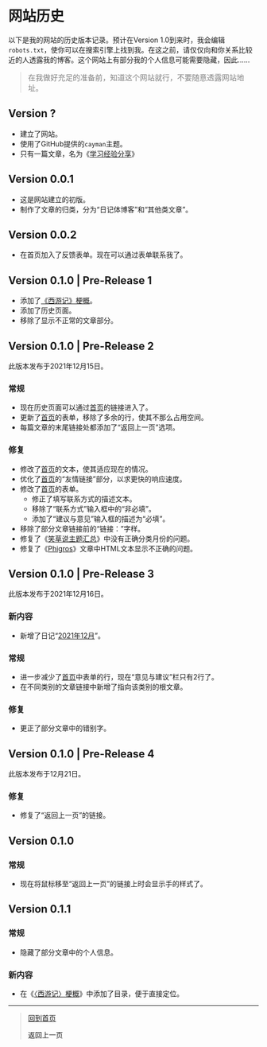 # 网站历史

以下是我的网站的历史版本记录。预计在Version 1.0到来时，我会编辑`robots.txt`，使你可以在搜索引擎上找到我。在这之前，请仅仅向和你关系比较近的人透露我的博客。这个网站上有部分我的个人信息可能需要隐藏，因此……

><p style="color:grey;font-size:15px">在我做好充足的准备前，知道这个网站就行，不要随意透露网站地址。</p>

## Version ?

- 建立了网站。
- 使用了GitHub提供的`cayman`主题。
- 只有一篇文章，名为《[学习经验分享](学习经验分享.md)》

## Version 0.0.1

- 这是网站建立的初版。
- 制作了文章的归类，分为“日记体博客”和“其他类文章”。

## Version 0.0.2

- 在首页加入了反馈表单。现在可以通过表单联系我了。

## Version 0.1.0 | Pre-Release 1

- 添加了[《西游记》梗概](《西游记》梗概.md)。
- 添加了历史页面。
- 移除了显示不正常的文章部分。

## Version 0.1.0 | Pre-Release 2

此版本发布于2021年12月15日。

### 常规

- 现在历史页面可以通过[首页](../README.md)的链接进入了。
- 更新了[首页](../README.md)的表单，移除了多余的行，使其不那么占用空间。
- 每篇文章的末尾链接处都添加了“返回上一页”选项。

### 修复

- 修改了[首页](../README.md)的文本，使其适应现在的情况。
- 优化了[首页](../README.md)的“友情链接”部分，以求更快的响应速度。
- 修改了[首页](../README.md)的表单。
    - 修正了填写联系方式的描述文本。
    - 移除了“联系方式”输入框中的“非必填”。
    - 添加了“建议与意见”输入框的描述为“必填”。
- 移除了部分文章链接前的“链接：”字样。
- 修复了《[笑草说主题汇总](笑草说.md)》中没有正确分类月份的问题。
- 修复了《[Phigros](Phigros.md)》文章中HTML文本显示不正确的问题。

## Version 0.1.0 | Pre-Release 3

此版本发布于2021年12月16日。

### 新内容

- 新增了日记“[2021年12月](../Daily/2021.12.md)”。

### 常规

- 进一步减少了[首页](../README.md)中表单的行，现在“意见与建议”栏只有2行了。
- 在不同类别的文章链接中新增了指向该类别的根文章。

### 修复

- 更正了部分文章中的错别字。

## Version 0.1.0 | Pre-Release 4

此版本发布于12月21日。

### 修复

- 修复了“返回上一页”的链接。

## Version 0.1.0

### 常规

- 现在将鼠标移至“返回上一页”的链接上时会显示手的样式了。

## Version 0.1.1

### 常规

-   隐藏了部分文章中的个人信息。

### 新内容

-   在《[〈西游记〉梗概](《西游记》梗概.md)》中添加了目录，便于直接定位。

---

> [回到首页](../README.md)
>
> <a onClick="javascript :history.back(-1);" style="cursor:pointer">返回上一页</a>